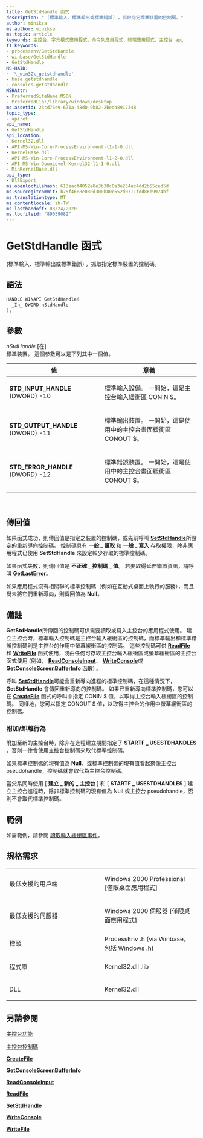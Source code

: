 ```yaml
---
title: GetStdHandle 函式
description: " (標準輸入、標準輸出或標準錯誤) ，抓取指定標準裝置的控制碼。"
author: miniksa
ms.author: miniksa
ms.topic: article
keywords: 主控台，字元模式應用程式，命令列應用程式，終端應用程式，主控台 api
f1_keywords:
- processenv/GetStdHandle
- winbase/GetStdHandle
- GetStdHandle
MS-HAID:
- '\_win32\_getstdhandle'
- base.getstdhandle
- consoles.getstdhandle
MSHAttr:
- PreferredSiteName:MSDN
- PreferredLib:/library/windows/desktop
ms.assetid: 23cd76e9-671a-48d0-9b82-2beda8917348
topic_type:
- apiref
api_name:
- GetStdHandle
api_location:
- Kernel32.dll
- API-MS-Win-Core-ProcessEnvironment-l1-1-0.dll
- KernelBase.dll
- API-MS-Win-Core-ProcessEnvironment-l1-2-0.dll
- API-MS-Win-DownLevel-Kernel32-l1-1-0.dll
- MinKernelBase.dll
api_type:
- DllExport
ms.openlocfilehash: 613aacf4052e8e3b38c0a3e254ac4dd2b55ced5d
ms.sourcegitcommit: b75f4688e080d300b80c552d0711fdd86b9974bf
ms.translationtype: MT
ms.contentlocale: zh-TW
ms.lasthandoff: 08/24/2020
ms.locfileid: "89059082"
---
```

# <a name="getstdhandle-function"></a>GetStdHandle 函式


 (標準輸入、標準輸出或標準錯誤) ，抓取指定標準裝置的控制碼。

<a name="syntax"></a>語法
------

```C
HANDLE WINAPI GetStdHandle(
  _In_ DWORD nStdHandle
);
```

<a name="parameters"></a>參數
----------

*nStdHandle* \[在\]  
標準裝置。 這個參數可以是下列其中一個值。

<table>
<colgroup>
<col width="50%" />
<col width="50%" />
</colgroup>
<thead>
<tr class="header">
<th>值</th>
<th>意義</th>
</tr>
</thead>
<tbody>
<tr class="odd">
<td><span id="STD_INPUT_HANDLE"></span><span id="std_input_handle"></span>
<strong>STD_INPUT_HANDLE</strong> (DWORD) -10</td>
<td><p>標準輸入設備。 一開始，這是主控台輸入緩衝區 CONIN $。</p></td>
</tr>
<tr class="even">
<td><span id="STD_OUTPUT_HANDLE"></span><span id="std_output_handle"></span>
<strong>STD_OUTPUT_HANDLE</strong> (DWORD) -11</td>
<td><p>標準輸出裝置。 一開始，這是使用中的主控台畫面緩衝區 CONOUT $。</p></td>
</tr>
<tr class="odd">
<td><span id="STD_ERROR_HANDLE"></span><span id="std_error_handle"></span>
<strong>STD_ERROR_HANDLE</strong> (DWORD) -12</td>
<td><p>標準錯誤裝置。 一開始，這是使用中的主控台畫面緩衝區 CONOUT $。</p></td>
</tr>
</tbody>
</table>

 

<a name="return-value"></a>傳回值
------------

如果函式成功，則傳回值是指定之裝置的控制碼，或先前呼叫 [**SetStdHandle**](setstdhandle.md)所設定的重新導向控制碼。 控制碼具有 **一般 \_ 讀取** 和 **一般 \_ 寫入** 存取權限，除非應用程式已使用 **SetStdHandle** 來設定較少存取的標準控制碼。

如果函式失敗，則傳回值是 **不正確 \_ 控制碼 \_ 值**。 若要取得延伸錯誤資訊，請呼叫 [**GetLastError**](https://msdn.microsoft.com/library/windows/desktop/ms679360)。

如果應用程式沒有相關聯的標準控制碼（例如在互動式桌面上執行的服務），而且尚未將它們重新導向，則傳回值為 **Null**。

<a name="remarks"></a>備註
-------

**GetStdHandle**所傳回的控制碼可供需要讀取或寫入主控台的應用程式使用。 建立主控台時，標準輸入控制碼是主控台輸入緩衝區的控制碼，而標準輸出和標準錯誤控制碼則是主控台的作用中螢幕緩衝區的控制碼。 這些控制碼可供 [**ReadFile**](https://msdn.microsoft.com/library/windows/desktop/aa365467) 和 [**WriteFile**](https://msdn.microsoft.com/library/windows/desktop/aa365747) 函式使用，或由任何可存取主控台輸入緩衝區或螢幕緩衝區的主控台函式使用 (例如， [**ReadConsoleInput**](readconsoleinput.md)、 [**WriteConsole**](writeconsole.md)或 [**GetConsoleScreenBufferInfo**](getconsolescreenbufferinfo.md) 函數) 。

呼叫 [**SetStdHandle**](setstdhandle.md)可能會重新導向進程的標準控制碼，在這種情況下， **GetStdHandle** 會傳回重新導向的控制碼。 如果已重新導向標準控制碼，您可以在 [**CreateFile**](https://msdn.microsoft.com/library/windows/desktop/aa363858) 函式的呼叫中指定 CONIN $ 值，以取得主控台輸入緩衝區的控制碼。 同樣地，您可以指定 CONOUT $ 值，以取得主控台的作用中螢幕緩衝區的控制碼。

### <a name="span-idattach_detach_behaviorspanspan-idattach_detach_behaviorspanspan-idattach_detach_behaviorspanattachdetach-behavior"></a><span id="Attach_detach_behavior"></span><span id="attach_detach_behavior"></span><span id="ATTACH_DETACH_BEHAVIOR"></span>附加/卸離行為

附加至新的主控台時，除非在進程建立期間指定了 **STARTF \_ USESTDHANDLES** ，否則一律會使用主控台控制碼來取代標準控制碼。

如果標準控制碼的現有值為 **Null**，或標準控制碼的現有值看起來像主控台 pseudohandle，控制碼就會取代為主控台控制碼。

當父系同時使用 [ **建立 \_ 新的 \_ 主控台** ] 和 [ **STARTF \_ USESTDHANDLES** ] 建立主控台進程時，除非標準控制碼的現有值為 Null 或主控台 pseudohandle，否則不會取代標準控制碼。

<a name="examples"></a>範例
--------

如需範例，請參閱 [讀取輸入緩衝區事件](reading-input-buffer-events.md)。

<a name="requirements"></a>規格需求
------------

<table>
<colgroup>
<col width="50%" />
<col width="50%" />
</colgroup>
<tbody>
<tr class="odd">
<td><p>最低支援的用戶端</p></td>
<td><p>Windows 2000 Professional [僅限桌面應用程式]</p></td>
</tr>
<tr class="even">
<td><p>最低支援的伺服器</p></td>
<td><p>Windows 2000 伺服器 [僅限桌面應用程式]</p></td>
</tr>
<tr class="odd">
<td><p>標頭</p></td>
<td>ProcessEnv .h (via Winbase，包括 Windows .h) </td>
</tr>
<tr class="even">
<td><p>程式庫</p></td>
<td>Kernel32.dll .lib</td>
</tr>
<tr class="odd">
<td><p>DLL</p></td>
<td>Kernel32.dll</td>
</tr>
<tr class="even">
</tr>
<tr class="odd">
</tr>
<tr class="even">
</tr>
</tbody>
</table>

## <a name="span-idsee_alsospansee-also"></a><span id="see_also"></span>另請參閱


[主控台功能](console-functions.md)

[主控台控制碼](console-handles.md)

[**CreateFile**](https://msdn.microsoft.com/library/windows/desktop/aa363858)

[**GetConsoleScreenBufferInfo**](getconsolescreenbufferinfo.md)

[**ReadConsoleInput**](readconsoleinput.md)

[**ReadFile**](https://msdn.microsoft.com/library/windows/desktop/aa365467)

[**SetStdHandle**](setstdhandle.md)

[**WriteConsole**](writeconsole.md)

[**WriteFile**](https://msdn.microsoft.com/library/windows/desktop/aa365747)

 

 





